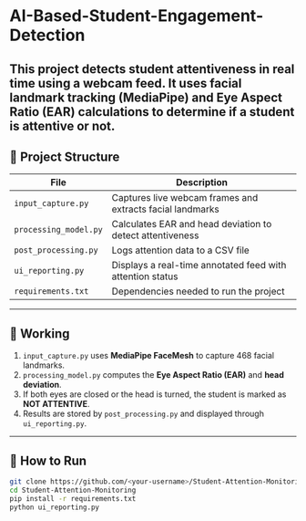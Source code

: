 # AI-Based-Student-Engagement-Detection
This project detects student attentiveness in real time using a webcam feed.   It uses facial landmark tracking (MediaPipe) and Eye Aspect Ratio (EAR) calculations to determine if a student is attentive or not.
---

## 📂 Project Structure

| File | Description |
|------|--------------|
| `input_capture.py` | Captures live webcam frames and extracts facial landmarks |
| `processing_model.py` | Calculates EAR and head deviation to detect attentiveness |
| `post_processing.py` | Logs attention data to a CSV file |
| `ui_reporting.py` | Displays a real-time annotated feed with attention status |
| `requirements.txt` | Dependencies needed to run the project |

---

## 🧠 Working

1. `input_capture.py` uses **MediaPipe FaceMesh** to capture 468 facial landmarks.
2. `processing_model.py` computes the **Eye Aspect Ratio (EAR)** and **head deviation**.
3. If both eyes are closed or the head is turned, the student is marked as **NOT ATTENTIVE**.
4. Results are stored by `post_processing.py` and displayed through `ui_reporting.py`.

---

## 🚀 How to Run

```bash
git clone https://github.com/<your-username>/Student-Attention-Monitoring.git
cd Student-Attention-Monitoring
pip install -r requirements.txt
python ui_reporting.py
